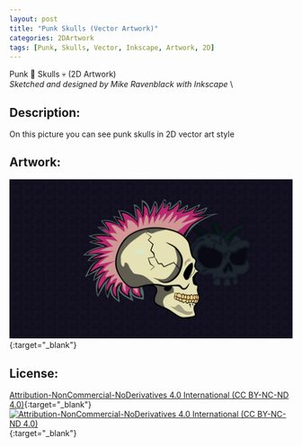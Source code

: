 ```yaml
---
layout: post
title: "Punk Skulls (Vector Artwork)"
categories: 2DArtwork
tags: [Punk, Skulls, Vector, Inkscape, Artwork, 2D]
---
```


Punk 👊 Skulls 💀 (2D Artwork) \
_Sketched and designed by Mike Ravenblack with Inkscape_ \
## Description: 
On this picture you can see punk skulls in 2D vector art style
## Artwork:
[![Punk Skulls (Vector Artwork)](https://github.com/0xRavenBlack/0xRavenBlack.github.io/blob/main/images/SkullPunks.jpg?raw=true)](https://github.com/0xRavenBlack/0xRavenBlack.github.io/blob/main/images/SkullPunks.jpg?raw=true){:target="_blank"}
## License:
[Attribution-NonCommercial-NoDerivatives 4.0 International (CC BY-NC-ND 4.0)](https://creativecommons.org/licenses/by-nc-nd/4.0/){:target="_blank"} \
[![Attribution-NonCommercial-NoDerivatives 4.0 International (CC BY-NC-ND 4.0)](https://i.creativecommons.org/l/by-nc-nd/4.0/88x31.png)](http://creativecommons.org/licenses/by-nc-nd/4.0/){:target="_blank"}
